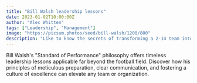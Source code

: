 ```yaml
---
title: "Bill Walsh leadership lessons"
date: 2023-01-02T10:00:00Z
author: "Alec Whitten"
tags: ["Leadership", "Management"]
image: "https://picsum.photos/seed/bill-walsh/1200/800"
description: "Like to know the secrets of transforming a 2-14 team into a 3x Super Bowl winning Dynasty?"
---
```


Bill Walsh's "Standard of Performance" philosophy offers timeless leadership lessons applicable far beyond the football field. Discover how his principles of meticulous preparation, clear communication, and fostering a culture of excellence can elevate any team or organization.